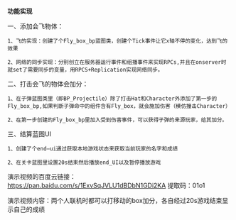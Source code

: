 **功能实现**

一、添加会飞物体：

	1、飞的实现：创建了个Fly_box_bp蓝图类，创建个Tick事件让它x轴不停的变化，达到飞的效果
	
	2、网络的同步实现：分别创立在服务器运行事件和组播事件来实现RPCs,并且在onserver时就set了需要同步的变量，用RPCS+Replication实现网络同步。

二、打击会飞的物体会加分：

	1、在子弹蓝图类里（即BP_Projectile）除了打击Hat和Character外添加了第一步的Fly_box_bp,如果判断子弹命中的组件含有Fly_box，就会施加伤害（模仿撞击Character）
	
	2、在第一步创建的Fly_box_bp里加入受到伤害事件，可以获得子弹的来源玩家，给其加分。

三、结算蓝图UI

  
    1、创建了个end—ui通过获取本地游戏状态来获取当前玩家的名字和成绩
    
    2、在关卡蓝图里设置20s结束然后播放end_UI以及暂停播放游戏
  
  
  演示视频的百度云链接：https://pan.baidu.com/s/1ExvSqJVLU1dBDbN1GDi2KA 
提取码：01o1
  
  演示视频内容：两个人联机时都可以打移动的box加分，各自经过20s游戏结束显示自己的成绩

